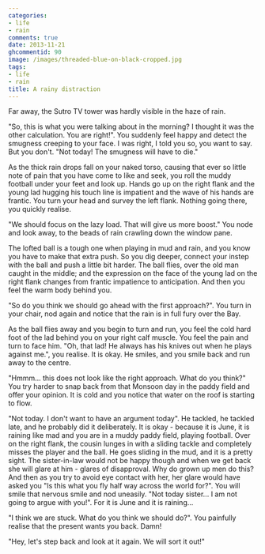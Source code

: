 ```yaml
---
categories:
- life
- rain
comments: true
date: 2013-11-21
ghcommentid: 90
image: /images/threaded-blue-on-black-cropped.jpg
tags:
- life
- rain
title: A rainy distraction
---
```


Far away, the Sutro TV tower was hardly visible in the haze of rain.

"So, this is what you were talking about in the morning? I thought it was the other calculation. You are right!". You suddenly feel happy and detect the smugness creeping to your face. I was right, I told you so, you want to say. But you don't. "Not today! The smugness will have to die."

As the thick rain drops fall on your naked torso, causing that ever so little note of pain that you have come to like and seek, you roll the muddy football under your feet and look up. Hands go up on the right flank and the young lad hugging his touch line is impatient and the wave of his hands are frantic. You turn your head and survey the left flank. Nothing going there, you quickly realise.

"We should focus on the lazy load. That will give us more boost." You node and look away, to the beads of rain crawling down the window pane.

The lofted ball is a tough one when playing in mud and rain, and you know you have to make that extra push. So you dig deeper, connect your instep with the ball and push a little bit harder. The ball flies, over the old man caught in the middle; and the expression on the face of the young lad on the right flank changes from frantic impatience to anticipation. And then you feel the warm body behind you.

"So do you think we should go ahead with the first approach?". You turn in your chair, nod again and notice that the rain is in full fury over the Bay.

As the ball flies away and you begin to turn and run, you feel the cold hard foot of the lad behind you on your right calf muscle. You feel the pain and turn to face him. "Oh, that lad! He always has his knives out when he plays against me.", you realise. It is okay. He smiles, and you smile back and run away to the centre.

"Hmmm... this does not look like the right approach. What do you think?" You try harder to snap back from that Monsoon day in the paddy field and offer your opinion. It is cold and you notice that water on the roof is starting to flow.

"Not today. I don't want to have an argument today". He tackled, he tackled late, and he probably did it deliberately. It is okay - because it is June, it is raining like mad and you are in a muddy paddy field, playing football. Over on the right flank, the cousin lunges in with a sliding tackle and completely misses the player and the ball. He goes sliding in the mud, and it is a pretty sight. The sister-in-law would not be happy though and when we get back she will glare at him - glares of disapproval. Why do grown up men do this? And then as you try to avoid eye contact with her, her glare would have asked you "Is this what you fly half way across the world for?". You will smile that nervous smile and nod uneasily. "Not today sister... I am not going to argue with you!". For it is June and it is raining...

"I think we are stuck. What do you think we should do?". You painfully realise that the present wants you back. Damn!

"Hey, let's step back and look at it again. We will sort it out!"